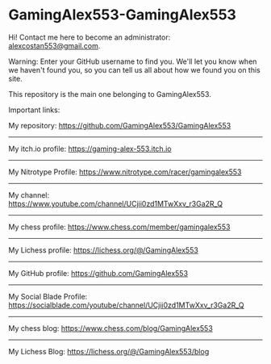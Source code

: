 # GamingAlex553-GamingAlex553
Hi!
Contact me here to become an administrator: alexcostan553@gmail.com.

Warning: Enter your GitHub username to find you. We'll let you know when we haven't found you, so you can tell us all about how we found you on this site.

This repository is the main one belonging to GamingAlex553.

Important links:

My repository: https://github.com/GamingAlex553/GamingAlex553
______________________________________________________________
My itch.io profile: https://gaming-alex-553.itch.io
______________________________________________________________
My Nitrotype Profile: https://www.nitrotype.com/racer/gamingalex553
______________________________________________________________
My channel: https://www.youtube.com/channel/UCjii0zd1MTwXxv_r3Ga2R_Q
______________________________________________________________
My chess profile: https://www.chess.com/member/gamingalex553
______________________________________________________________
My Lichess profile: https://lichess.org/@/GamingAlex553
______________________________________________________________
My GitHub profile: https://github.com/GamingAlex553
______________________________________________________________
My Social Blade Profile: https://socialblade.com/youtube/channel/UCjii0zd1MTwXxv_r3Ga2R_Q
______________________________________________________________
My chess blog: https://www.chess.com/blog/GamingAlex553
______________________________________________________________
My Lichess Blog: https://lichess.org/@/GamingAlex553/blog
